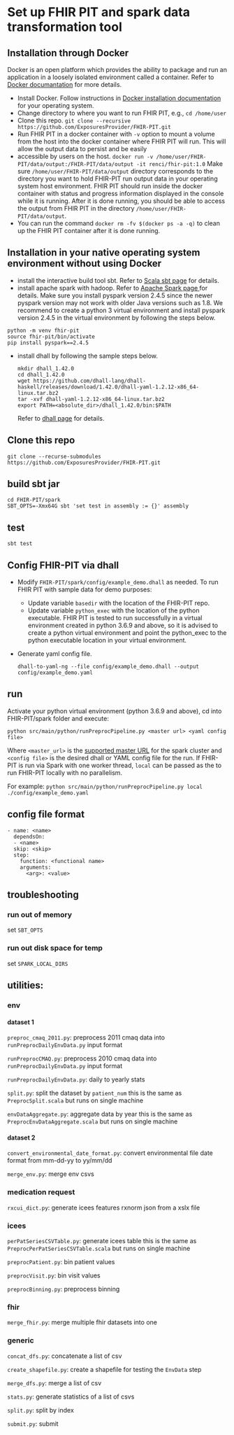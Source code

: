 # Set up FHIR PIT and spark data transformation tool #
## Installation through Docker
Docker is an open platform which provides the ability to package and run an application in a loosely 
isolated environment called a container. Refer to 
[Docker documantation](https://docs.docker.com/get-started/overview/) for more details. 
- Install Docker. Follow instructions in [Docker installation documentation](https://docs.docker.com/engine/install/) 
for your operating system.
- Change directory to where you want to run FHIR PIT, e.g., `cd /home/user`
- Clone this repo.
```git clone --recursive https://github.com/ExposuresProvider/FHIR-PIT.git```
- Run FHIR PIT in a docker container with `-v` option to mount a volume from the host into the docker 
container where FHIR PIT will run. This will allow the output data to persist and be easily 
- accessible by users on the host.
```docker run -v /home/user/FHIR-PIT/data/output:/FHIR-PIT/data/output -it renci/fhir-pit:1.0```
Make sure `/home/user/FHIR-PIT/data/output` directory corresponds to the directory you want to 
hold FHIR-PIT run output data in your operating system host environment. 
FHIR PIT should run inside the docker container with status and progress information displayed in 
the console while it is running. After it is done running, you should be able to access the output
from FHIR PIT in the directory `/home/user/FHIR-PIT/data/output`.
- You can run the command `docker rm -fv $(docker ps -a -q)` to clean up the FHIR PIT container after 
it is done running.

## Installation in your native operating system environment without using Docker
- install the interactive build tool sbt. Refer to [Scala sbt page](https://www.scala-sbt.org/) for details.
- install apache spark with hadoop. Refer to [Apache Spark page ](https://spark.apache.org/) for details. 
Make sure you install pyspark version 2.4.5 since the newer pyspark version may not work with older Java versions 
such as 1.8. We recommend to create a python 3 virtual environment and install pyspark version 2.4.5 in the virtual 
environment by following the steps below.
```
python -m venv fhir-pit
source fhir-pit/bin/activate
pip install pyspark==2.4.5
```
- install dhall by following the sample steps below.
  ```
  mkdir dhall_1.42.0 
  cd dhall_1.42.0
  wget https://github.com/dhall-lang/dhall-haskell/releases/download/1.42.0/dhall-yaml-1.2.12-x86_64-linux.tar.bz2
  tar -xvf dhall-yaml-1.2.12-x86_64-linux.tar.bz2
  export PATH=<absolute_dir>/dhall_1.42.0/bin:$PATH
  ```
  Refer to [dhall page](https://github.com/dhall-lang/dhall-haskell/releases) for details.

## Clone this repo
```
git clone --recurse-submodules https://github.com/ExposuresProvider/FHIR-PIT.git
```

## build sbt jar

```
cd FHIR-PIT/spark
SBT_OPTS=-Xmx64G sbt 'set test in assembly := {}' assembly
```

## test

```
sbt test
```
## Config FHIR-PIT via dhall
- Modify `FHIR-PIT/spark/config/example_demo.dhall` as needed. To run FHIR PIT with sample data for demo purposes: 

    - Update variable `basedir` with the location of the FHIR-PIT repo. 
    - Update variable `python_exec` with the location of the python executable. FHIR PIT is tested to run successfully 
  in a virtual environment created in python 3.6.9 and above, so it is advised to create a python virtual environment 
  and point the python_exec to the python executable location in your virtual environment. 

- Generate yaml config file.
    ```
    dhall-to-yaml-ng --file config/example_demo.dhall --output config/example_demo.yaml
    ```

## run
Activate your python virtual environment (python 3.6.9 and above), cd into FHIR-PIT/spark folder and execute:
```
python src/main/python/runPreprocPipeline.py <master url> <yaml config file>
```
Where `<master_url>` is the [supported master URL](https://spark.apache.org/docs/latest/submitting-applications.html#master-urls)
for the spark cluster and `<config file>` is the desired dhall or YAML config file for the run. 
If FHIR-PIT is run via Spark with one worker thread, `local` can be passed as the <master url> to run FHIR-PIT 
locally with no parallelism. 

For example: `python src/main/python/runPreprocPipeline.py local ./config/example_demo.yaml`

## config file format

```
- name: <name>
  dependsOn: 
  - <name>
  skip: <skip>
  step:
    function: <functional name>
    arguments:
      <arg>: <value>
```

## troubleshooting

### run out of memory

set `SBT_OPTS`

### run out disk space for temp

set `SPARK_LOCAL_DIRS`

## utilities:

### env

#### dataset 1

`preproc_cmaq_2011.py`: preprocess 2011 cmaq data into `runPreprocDailyEnvData.py` input format

`runPreprocCMAQ.py`: preprocess 2010 cmaq data into `runPreprocDailyEnvData.py` input format

`runPreprocDailyEnvData.py`: daily to yearly stats

`split.py`: split the dataset by `patient_num` this is the same as `PreprocSplit.scala` but runs on single machine

`envDataAggregate.py`: aggregate data by year this is the same as `PreprocEnvDataAggregate.scala` but runs on single machine

#### dataset 2

`convert_environmental_date_format.py`: convert environmental file date format from mm-dd-yy to yy/mm/dd

`merge_env.py`: merge env csvs

### medication request

`rxcui_dict.py`: generate icees features rxnorm json from a xslx file

### icees
`perPatSeriesCSVTable.py`: generate icees table this is the same as `PreprocPerPatSeriesCSVTable.scala` but runs on single machine

`preprocPatient.py`: bin patient values

`preprocVisit.py`: bin visit values

`preprocBinning.py`: preprocess binning

### fhir

`merge_fhir.py`: merge multiple fhir datasets into one

### generic

`concat_dfs.py`: concatenate a list of csv

`create_shapefile.py`: create a shapefile for testing the `EnvData` step

`merge_dfs.py`: merge a list of csv

`stats.py`: generate statistics of a list of csvs

`split.py`: split by index

`submit.py`: submit


